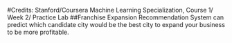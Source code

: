 #Credits: Stanford/Coursera Machine Learning Specialization, Course 1/ Week 2/ Practice Lab
##Franchise Expansion Recommendation System can predict which candidate city would be the best city to expand your business to be more profitable.
